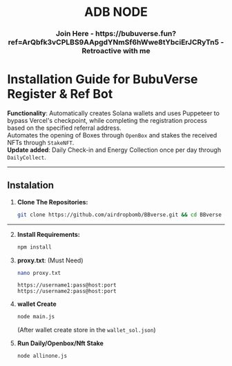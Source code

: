  <h1 align="center">ADB NODE</h1>
<h3 align="center">Join Here - https://bubuverse.fun?ref=ArQbfk3vCPLBS9AApgdYNmSf6hWwe8tYbciErJCRyTn5 - Retroactive with me</h3>


# Installation Guide for BubuVerse Register & Ref Bot

**Functionality**: Automatically creates Solana wallets and uses Puppeteer to bypass Vercel's checkpoint, while completing the registration process based on the specified referral address.  
Automates the opening of Boxes through `OpenBox` and stakes the received NFTs through `StakeNFT`.  
**Update added**: Daily Check-in and Energy Collection once per day through `DailyCollect`.

---

## Instalation

1. **Clone The Repositories:**
   ```bash
   git clone https://github.com/airdropbomb/BBverse.git && cd BBverse
   ```
---

2. **Install Requirements:**
   ```bash
   npm install
   ```

3. **proxy.txt**: (Must Need)

   ```bash
   nano proxy.txt
   ```
     ```
     https://username1:pass@host:port
     https://username2:pass@host:port
     ```
4. **wallet Create**
   ```bash
   node main.js
   ```
   (After wallet create store in the `wallet_sol.json`)

5. **Run Daily/Openbox/Nft Stake**
   ```bash
   node allinone.js
   ```

